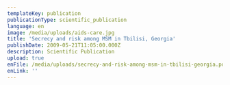 ```yaml
---
templateKey: publication
publicationType: scientific_publication
language: en
image: /media/uploads/aids-care.jpg
title: 'Secrecy and risk among MSM in Tbilisi, Georgia'
publishDate: 2009-05-21T11:05:00.000Z
description: Scientific Publication
upload: true
enFile: /media/uploads/secrecy-and-risk-among-msm-in-tbilisi-georgia.pdf
enLink: ''
---
```


